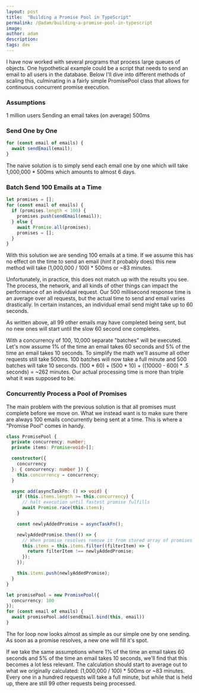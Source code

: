 ```yaml
---
layout: post
title:  "Building a Promise Pool in TypeScript"
permalink: /@adam/building-a-promise-pool-in-typescript
image: 
author: adam
description: 
tags: dev
---
```


I have now worked with several programs that process large queues of objects. One hypothetical example could be a script that needs to send an email to all users in the database.  Below I'll dive into different methods of scaling this, culminating in a fairly simple PromisePool class that allows for continuous concurrent promise execution.

### Assumptions

1 million users
Sending an email takes (on average) 500ms

### Send One by One

```ts
for (const email of emails) {
  await sendEmail(email);
}
```

The naive solution is to simply send each email one by one which will take 1,000,000 * 500ms which amounts to almost 6 days.

### Batch Send 100 Emails at a Time

```ts
let promises = [];
for (const email of emails) {
  if (promises.length < 100) {
    promises.push(sendEmail(email));
  } else {
    await Promise.all(promises);
    promises = [];
  }
}
```

With this solution we are sending 100 emails at a time.  If we assume this has no effect on the time to send an email (*hint* it probably does) this new method will take (1,000,000 / 100) * 500ms or ~83 minutes.

Unfortunately, in practice, this does not match up with the results you see.  The process, the network, and all kinds of other things can impact the performance of an individual request.  Our 500 millisecond response time is an average over all requests, but the actual time to send and email varies drastically.  In certain instances, an individual email send might take up to 60 seconds.  

As written above, all 99 other emails may have completed being sent, but no new ones will start until the slow 60 second one completes. 

With a concurrency of 100, 10,000 separate "batches" will be executed.  Let's now assume 1% of the time an email takes 60 seconds and 5% of the time an email takes 10 seconds.  To simplify the math we'll assume all other requests still take 500ms.  100 batches will now take a full minute and 500 batches will take 10 seconds.  (100 * 60) + (500 * 10) + ((10000 - 600) * .5 seconds) = ~262 minutes.  Our actual processing time is more than triple what it was supposed to be.

### Concurrently Process a Pool of Promises

The main problem with the previous solution is that all promises must complete before we move on.  What we instead want is to make sure there are always 100 emails concurrently being sent at a time.  This is where a "Promise Pool" comes in handy.  

```ts
class PromisePool {
  private concurrency: number;
  private items: Promise<void>[];

  constructor({
    concurrency
  }: { concurrency: number }) {
    this.concurrency = concurrency;
  }

  async add(asyncTaskFn: () => void) {
    if (this.items.length >= this.concurrency) {
      // halt execution until fastest promise fulfills
      await Promise.race(this.items);
    }

    const newlyAddedPromise = asyncTaskFn();

    newlyAddedPromise.then(() => {
      // When promise resolves remove it from stored array of promises
      this.items = this.items.filter((filterItem) => {
        return filterItem !== newlyAddedPromise;
      });
    });

    this.items.push(newlyAddedPromise);
  }
}

let promisePool = new PromisePool({
  concurrency: 100
});
for (const email of emails) {
  await promisePool.add(sendEmail.bind(this, email))
}
```

The for loop now looks almost as simple as our simple one by one sending. As soon as a promise resolves, a new one will fill it's spot.

If we take the same assumptions where 1% of the time an email takes 60 seconds and 5% of the time an email takes 10 seconds, we'll find that this becomes a lot less relevant.  The calculation should start to average out to what we originally calculated: (1,000,000 / 100) * 500ms or ~83 minutes.  Every one in a hundred requests will take a full minute, but while that is held up, there are still 99 other requests being processed.